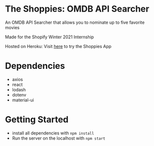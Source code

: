 # The Shoppies: OMDB API Searcher

An OMDB API Searcher that allows you to nominate up to five favorite movies

Made for the Shopify Winter 2021 Internship

Hosted on Heroku: Visit [here](https://shopify-shoppies-ux.herokuapp.com/) to try the Shoppies App

# Dependencies

- axios
- react
- lodash
- dotenv
- material-ui

# Getting Started

- install all dependencies with `npm install`
- Run the server on the localhost with `npm start`

